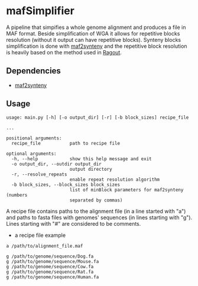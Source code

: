 # mafSimplifier

A pipeline that simpifies a whole genome alignment and produces a file in MAF format. Beside simplification of WGA it allows for repetitive blocks resolution (without it output can have repetitive blocks). Synteny blocks simplification is done with [maf2synteny](https://github.com/fenderglass/maf2synteny/blob/master/README.md) and the repetitive block resolution is heavily based on the method used in [Ragout](https://github.com/fenderglass/Ragout). 

## Dependencies
- [maf2synteny](https://github.com/fenderglass/maf2synteny/blob/master/README.md)

## Usage
```
usage: main.py [-h] [-o output_dir] [-r] [-b block_sizes] recipe_file

...

positional arguments:
  recipe_file           path to recipe file

optional arguments:
  -h, --help            show this help message and exit
  -o output_dir, --outdir output_dir
                        output directory
  -r, --resolve_repeats
                        enable repeat resolution algorithm
  -b block_sizes, --block_sizes block_sizes
                        list of minBlock parameters for maf2synteny (numbers
                        separated by commas)
```
A recipe file contains paths to the alignment file (in a line started with "a") and paths to fasta files with genomes' sequences (in lines starting with "g"). Lines starting with "#" are considered to be comments.
- a recipe file example

```
a /path/to/alignment_file.maf

g /path/to/genome/sequence/Dog.fa
g /path/to/genome/sequence/Mouse.fa
g /path/to/genome/sequence/Cow.fa
g /path/to/genome/sequence/Rat.fa
g /path/to/genome/sequence/Human.fa

```
